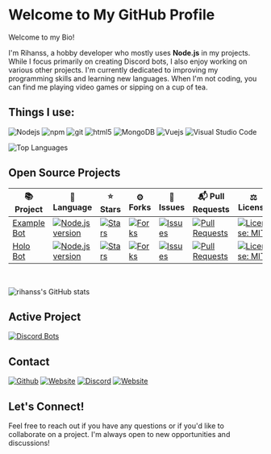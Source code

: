 # Welcome to My GitHub Profile

<div>
<p>Welcome to my Bio!</p>
    <p>I'm Rihanss, a hobby developer who mostly uses <strong>Node.js</strong> in my projects. While I focus primarily on creating Discord bots, I also enjoy working on various other projects. I'm currently dedicated to improving my programming skills and learning new languages. When I'm not coding, you can find me playing video games or sipping on a cup of tea.</p>
</div>


## Things I use:

<p>
    <img alt="Nodejs" src="https://img.shields.io/badge/-Nodejs-43853d?style=flat-square&logo=Node.js&logoColor=white" />
    <img alt="npm" src="https://img.shields.io/badge/-NPM-CB3837?style=flat-square&logo=npm&logoColor=white" />
    <img alt="git" src="https://img.shields.io/badge/-Git-F05032?style=flat-square&logo=git&logoColor=white" />
    <img alt="html5" src="https://img.shields.io/badge/-HTML5-E34F26?style=flat-square&logo=html5&logoColor=white" />
    <img alt="MongoDB" src="https://img.shields.io/badge/-MongoDB-13aa52?style=flat-square&logo=mongodb&logoColor=white"/>
    <img alt="Vuejs" src="https://img.shields.io/badge/-Vue-42b883?style=flat-square&logo=vue.js&logoColor=white"/>
    <img alt="Visual Studio Code" src="https://img.shields.io/badge/-Hostinger-674CC4?style=flat-square&logo=hostinger&logoColor=white"/>
    </p>

![Top Languages](https://github-readme-stats-rihanss-projects.vercel.app/api/top-langs/?username=Rihanss&layout=compact)

## Open Source Projects

<table>
    <thead>
        <tr>
            <th>📚 Project</th>
            <th>🪪 Language</th>
            <th>⭐ Stars</th>
            <th>⚙️ Forks</th>
            <th>🔔 Issues</th>
            <th>📬 Pull Requests</th>
            <th>⚖️ License</th>
        </tr>
    </thead>
    <tbody>
        <tr>
            <td><a href="https://github.com/Rihanss/discordbot-example-v14" target="_blank">Example Bot</a></td>
            <td>
                <a href="https://github.com/Rihanss/discordbot-example-v14" target="_blank">
                    <img src="https://img.shields.io/badge/Node.js-v20.15.0-brightgreen" alt="Node.js version"/>
                </a>
            </td>
            <td>
                <a href="https://github.com/Rihanss/discordbot-example-v14" target="_blank">
                    <img src="https://img.shields.io/github/stars/Rihanss/discordbot-example-v14?style=flat-square&labelColor=343b41" alt="Stars"/>
                </a>
            </td>
            <td>
                <a href="https://github.com/Rihanss/discordbot-example-v14/network/members" target="_blank">
                    <img src="https://img.shields.io/github/forks/Rihanss/discordbot-example-v14?style=flat-square&labelColor=343b41" alt="Forks"/>
                </a>
            </td>
            <td>
                <a href="https://github.com/Rihanss/discordbot-example-v14/issues" target="_blank">
                    <img src="https://img.shields.io/github/issues/Rihanss/discordbot-example-v14?style=flat-square&labelColor=343b41" alt="Issues"/>
                </a>
            </td>
            <td>
                <a href="https://github.com/Rihanss/discordbot-example-v14/pulls" target="_blank">
                    <img src="https://img.shields.io/github/issues-pr/Rihanss/discordbot-example-v14?style=flat-square&labelColor=343b41" alt="Pull Requests"/>
                </a>
            </td>
            <td>
                <a href="https://shields.io/badge/license-MIT-blue" target="_blank">
                    <img src="https://img.shields.io/badge/license-MIT-blue" alt="License: MIT"/>
                </a>
            </td>
        </tr>
        <tr>
            <td><a href="https://github.com/Rihanss/holobot" target="_blank">Holo Bot</a></td>
            <td>
                <a href="https://github.com/Rihanss/holobot" target="_blank">
                    <img src="https://img.shields.io/badge/Node.js-v16.20.2-brightgreen" alt="Node.js version"/>
                </a>
            </td>
            <td>
                <a href="https://github.com/Rihanss/holobot/stargazers" target="_blank">
                    <img src="https://img.shields.io/github/stars/Rihanss/holobot?style=flat-square&labelColor=343b41" alt="Stars"/>
                </a>
            </td>
            <td>
                <a href="https://github.com/Rihanss/holobot/network/members" target="_blank">
                    <img src="https://img.shields.io/github/forks/Rihanss/holobot?style=flat-square&labelColor=343b41" alt="Forks"/>
                </a>
            </td>
            <td>
                <a href="https://github.com/Rihanss/holobot/issues" target="_blank">
                    <img src="https://img.shields.io/github/issues/Rihanss/holobot?style=flat-square&labelColor=343b41" alt="Issues"/>
                </a>
            </td>
            <td>
                <a href="https://github.com/Rihanss/holobot/pulls" target="_blank">
                    <img src="https://img.shields.io/github/issues-pr/Rihanss/holobot?style=flat-square&labelColor=343b41" alt="Pull Requests"/>
                </a>
            </td>
            <td>
                <a href="https://shields.io/badge/license-MIT-blue" target="_blank">
                    <img src="https://img.shields.io/badge/license-MIT-blue" alt="License: MIT"/>
                </a>
            </td>
        </tr>
    </tbody>
</table>
<br>

![rihanss's GitHub stats](https://github-readme-stats-rihanss-projects.vercel.app/api?username=Rihanss&theme=tokyonight&show_icons=true&count_private=true)

## Active Project
[![Discord Bots](https://top.gg/api/widget/519521318719324181.svg)](https://top.gg/bot/519521318719324181)

## Contact

<div>
    <p>
    <a href="https://github.com/Rihanss" target="_blank"><img alt="Github" src="https://img.shields.io/badge/GitHub-%2312100E.svg?style=for-the-badge&logo=Github&logoColor=white"/></a>
    <a href="https://steamcommunity.com/id/rihannsme/" target="_blank"><img src="https://img.shields.io/badge/Steam-000000?style=for-the-badge&logo=steam&logoColor=white" alt="Website"/></a>
    <a href="https://discord.gg/k6MEUfp" target="_blank"><img alt="Discord" src="https://img.shields.io/badge/-Discord-7289DA?style=for-the-badge&logo=discord&logoColor=white" /></a>
    <a href="https://asterax.xyz/" target="_blank"><img src="https://img.shields.io/badge/website-asterax.xyz-blue?style=for-the-badge&logo=domain&logoColor=white" alt="Website"/></a>
</p>
</div>

## Let's Connect!

Feel free to reach out if you have any questions or if you'd like to collaborate on a project. I'm always open to new opportunities and discussions!

